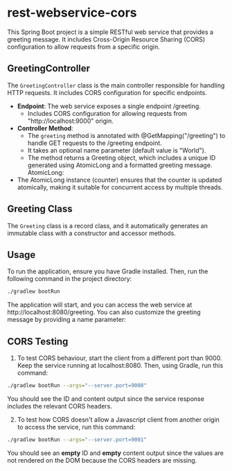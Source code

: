 # rest-webservice-cors

This Spring Boot project is a simple RESTful web service that provides a greeting message. It includes Cross-Origin Resource Sharing (CORS) configuration to allow requests from a specific origin.

## GreetingController
The `GreetingController` class is the main controller responsible for handling HTTP requests. It includes CORS configuration for specific endpoints.

- **Endpoint**: The web service exposes a single endpoint /greeting.
    - Includes CORS configuration for allowing requests from "http://localhost:9000" origin.
- **Controller Method**:
    - The `greeting` method is annotated with @GetMapping("/greeting") to handle GET requests to the /greeting endpoint.
    - It takes an optional name parameter (default value is "World").
    - The method returns a Greeting object, which includes a unique ID generated using AtomicLong and a formatted greeting message.
      AtomicLong:
- The AtomicLong instance (counter) ensures that the counter is updated atomically, making it suitable for concurrent access by multiple threads.

## Greeting Class

The `Greeting` class is a record class, and it automatically generates an immutable class with a constructor and accessor methods.

## Usage

To run the application, ensure you have Gradle installed. Then, run the following command in the project directory:
```bash
./gradlew bootRun
```

The application will start, and you can access the web service at http://localhost:8080/greeting. You can also customize the greeting message by providing a name parameter:

## CORS Testing

1. To test CORS behaviour, start the client from a different port than 9000. Keep the service running at localhost:8080. Then, using Gradle, run this command:
```bash
./gradlew bootRun --args="--server.port=9000"
```
You should see the ID and content output since the service response includes the relevant CORS headers.

2. To test how CORS doesn't allow a Javascript client from another origin to access the service, run this command:
```bash
./gradlew bootRun --args="--server.port=9001"
```
You should see an **empty** ID and **empty** content output since the values are not rendered on the DOM because the CORS headers are missing.